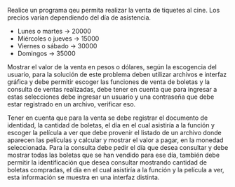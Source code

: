 Realice un programa qeu permita realizar la venta de tiquetes al cine.
Los precios varian dependiendo del día de asistencia.

* Lunes o martes -> 20000
* Miércoles o jueves -> 15000
* Viernes o sábado -> 30000
* Domingos -> 35000

Mostrar el valor de la venta en pesos o dólares, según la escogencia del
usuario, para la solución de este problema deben utilizar archivos e
interfaz gráfica y debe permitir escoger las funciones de venta de boletas
y la consulta de ventas realizadas, debe tener en cuenta que para ingresar
a estas selecciones debe ingresar un usuario y una contraseña que debe estar
registrado en un archivo, verificar eso.

Tener en cuenta que para la venta se debe registrar el documento de identidad,
la cantidad de boletas, el día en el cual asistiría a la función y escoger la
película a ver que debe provenir el listado de un archivo donde aparecen las
películas y calcular y mostrar el valor a pagar, en la monedad seleccionada.
Para la consulta debe pedir el día que desea consultar y debe mostrar todas
las boletas que se han vendido para ese día, también debe permitir la
identificación que desea consultar mostrando cantidad de boletas compradas, el
día en el cual asistiría a la función y la película a ver, esta información se
muestra en una interfaz distinta.
